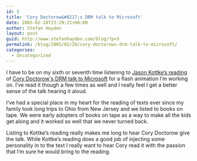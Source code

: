 ```yaml
---
id: 5
title: 'Cory Doctorow&#8217;s DRM talk to Microsoft'
date: 2005-02-28T23:29:21+00:00
author: Stefan Hayden
layout: post
guid: http://www.stefanhayden.com/blog/?p=5
permalink: /blog/2005/02/28/cory-doctorows-drm-talk-to-microsoft/
categories:
  - Uncategorized
---
```

I have to be on my sixth or seventh time listening to <a href="http://www.kottke.org/04/06/cory-drm-talk">Jason Kottke’s reading</a> of <a href="http://craphound.com/msftdrm.txt">Cory Doctorow's DRM talk to Microsoft</a> for a flash animation I’m working on. I’ve read it though a few times as well and I really feel I get a better sense of the talk hearing it aloud. 

I’ve had a special place in my heart for the reading of texts ever since my family took long trips to Ohio from New Jersey and we listed to books on tape. We were early adopters of books on tape as a way to make all the kids get along and it worked so well that we never turned back.

Listing to Kottke’s reading really makes me long to hear Cory Doctorow give the talk. While Kottke’s reading does a good job of injecting some personality in to the text I really want to hear Cory read it with the passion that I’m sure he would bring to the reading.
